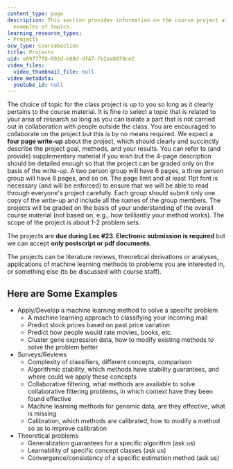```yaml
---
content_type: page
description: This section provides information on the course project assignment, including
  examples of topics.
learning_resource_types:
- Projects
ocw_type: CourseSection
title: Projects
uid: e89777f8-092d-b89d-df47-fb2ea8979ce2
video_files:
  video_thumbnail_file: null
video_metadata:
  youtube_id: null
---
```


The choice of topic for the class project is up to you so long as it clearly pertains to the course material. It is fine to select a topic that is related to your area of research so long as you can isolate a part that is not carried out in collaboration with people outside the class. You are encouraged to collaborate on the project but this is by no means required. We expect a **four page write-up** about the project, which should clearly and succinctly describe the project goal, methods, and your results. You can refer to (and provide) supplementary material if you wish but the 4-page description should be detailed enough so that the project can be graded only on the basis of the write-up. A two person group will have 6 pages, a three person group will have 8 pages, and so on. The page limit and at least 11pt font is necessary (and will be enforced) to ensure that we will be able to read through everyone's project carefully. Each group should submit only one copy of the write-up and include all the names of the group members. The projects will be graded on the basis of your understanding of the overall course material (not based on, e.g., how brilliantly your method works). The scope of the project is about 1-2 problem sets.

The projects are **due during Lec #23. Electronic submission is required** but we can accept **only postscript or pdf documents**.

The projects can be literature reviews, theoretical derivations or analyses, applications of machine learning methods to problems you are interested in, or something else (to be discussed with course staff).

Here are Some Examples
----------------------

*   Apply/Develop a machine learning method to solve a specific problem
    *   A machine learning approach to classifying your incoming mail
    *   Predict stock prices based on past price variation
    *   Predict how people would rate movies, books, etc.
    *   Cluster gene expression data, how to modify existing methods to solve the problem better
*   Surveys/Reviews
    *   Complexity of classifiers, different concepts, comparison
    *   Algorithmic stability, which methods have stability guarantees, and where could we apply these concepts
    *   Collaborative filtering, what methods are available to solve collaborative filtering problems, in which context have they been found effective
    *   Machine learning methods for genomic data, are they effective, what is missing
    *   Calibration, which methods are calibrated, how to modify a method so as to improve calibration
*   Theoretical problems
    *   Generalization guarantees for a specific algorithm (ask us)
    *   Learnability of specific concept classes (ask us)
    *   Convergence/consistency of a specific estimation method (ask us)